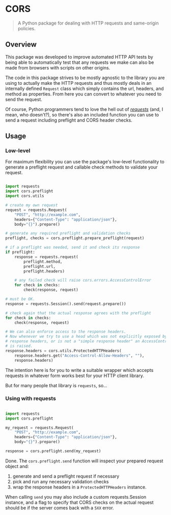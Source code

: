 # CORS

> A Python package for dealing with HTTP requests and same-origin policies.


## Overview

This package was developed to improve automated HTTP API tests by being able to
automatically test that any requests we make can also be made from browsers with
scripts on other origins.

The code in this package strives to be mostly agnostic to the library you are
using to actually make the HTTP requests and thus mostly deals in an internally
defined `Request` class which simply contains the url, headers, and method as
properties. From here you can convert to whatever you need to send the request.

Of course, Python programmers tend to love the hell out of 
[_requests_](https://github.com/kennethreitz/requests) (and, I mean, 
who doesn't?), so there's also an included function you can use to send a
request including preflight and CORS header checks.


## Usage

### Low-level

For maximum flexibility you can use the package's low-level functionality to 
generate a preflight request and callable check methods to validate your
request.

```python

import requests
import cors.preflight
import cors.utils

# create my own request
request = requests.Request(
    "POST", "http://example.com",
    headers={"Content-Type": "application/json"},
    body="{}").prepare()

# generate any required preflight and validation checks
preflight, checks = cors.preflight.prepare_preflight(request)

# if a preflight was needed, send it and check its response
if preflight:
    response = requests.request(
        preflight.method,
        preflight.url,
        preflight.headers)

    # any failed check will raise cors.errors.AccessControlError
    for check in checks:
        check(response, request)

# must be OK.
response = requests.Session().send(request.prepare())

# check again that the actual response agrees with the preflight
for check in checks:
    check(response, request)

# We can also enforce access to the response headers.
# Now whenever we try to use a head which was not explicitly exposed by the CORS
# response headers, or is not a "simple response header" an AccessControlError
# is raised.
response.headers = cors.utils.ProtectedHTTPHeaders(
    response.headers.get("Access-Control-Allow-Headers", ""),
    response.headers)

```

The intention here is for you to write a suitable wrapper which accepts requests
in whatever form works best for your HTTP client library.

But for many people that library is `requests`, so...


### Using with requests

```python

import requests
import cors.preflight

my_request = requests.Request(
    "POST", "http://example.com",
    headers={"Content-Type": "application/json"},
    body="{}").prepare()

response = cors.preflight.send(my_request)

```

Done. The `cors.preflight.send` function will inspect your prepared request
object and:

1. generate and send a preflight request if necessary
2. pick and run any necessary validation checks
3. wrap the response headers in a `ProtectedHTTPHeaders` instance.

When calling `send` you may also include a custom requests.Session instance, and
a flag to specify that CORS checks on the actual request should be if the server
comes back with a `5XX` error.
